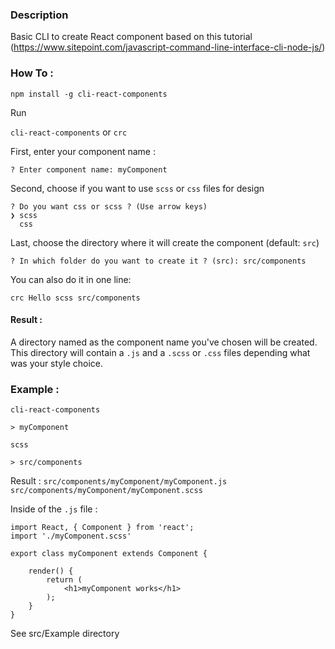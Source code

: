 ### Description

Basic CLI to create React component based on this tutorial (https://www.sitepoint.com/javascript-command-line-interface-cli-node-js/)

### How To :

`npm install -g cli-react-components`

Run

`cli-react-components` or `crc`

First, enter your component name :

`? Enter component name: myComponent`

Second, choose if you want to use `scss` or `css` files for design

```
? Do you want css or scss ? (Use arrow keys)
❯ scss 
  css 

```

Last, choose the directory where it will create the component (default: `src`)

`? In which folder do you want to create it ? (src): src/components`


You can also do it in one line:

`crc Hello scss src/components`

#### Result :

A directory named as the component name you've chosen will be created.
This directory will contain a `.js` and a `.scss` or `.css` files depending what was your style choice.

### Example :

`cli-react-components`

`> myComponent`

`scss`

`> src/components`

Result : `src/components/myComponent/myComponent.js` `src/components/myComponent/myComponent.scss`

Inside of the `.js` file :

```
import React, { Component } from 'react';
import './myComponent.scss'

export class myComponent extends Component {

    render() {
        return (
            <h1>myComponent works</h1>
        );
    }
}
```

See src/Example directory